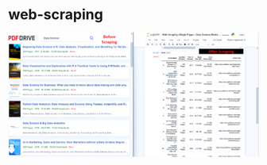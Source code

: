 # web-scraping

![Header](https://github.com/Kedar-ai/Kedar-ai/blob/main/Images/Result%20After%20Web%20Scraping.png)
